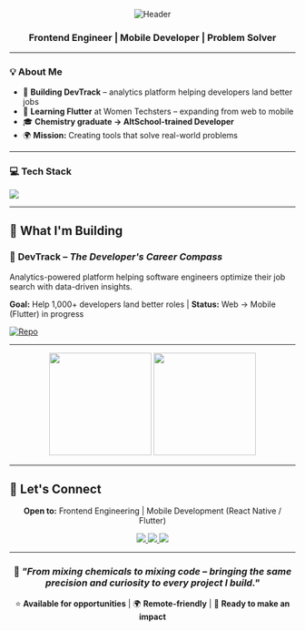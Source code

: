 <div align="center">

![Header](https://capsule-render.vercel.app/api?type=waving&color=gradient&height=200&section=header&text=Kofoworola%20Shonuyi&fontSize=60&fontAlignY=35&animation=twinkling&fontColor=ffffff)

### Frontend Engineer | Mobile Developer | Problem Solver

</div>


---

### 💡 About Me
- 🎯 **Building DevTrack** – analytics platform helping developers land better jobs  
- 📱 **Learning Flutter** at Women Techsters – expanding from web to mobile  
- 🎓 **Chemistry graduate → AltSchool-trained Developer**  
- 🌍 **Mission:** Creating tools that solve real-world problems  

---

### 💻 Tech Stack
<div align="left">
<img src="https://skillicons.dev/icons?i=js,ts,react,vue,nextjs,flutter,dart,html,css,tailwind,git,supabase&theme=dark" />
</div>

---

## 🚀 What I'm Building

### 🎯 **DevTrack** – *The Developer's Career Compass*  
Analytics-powered platform helping software engineers optimize their job search with data-driven insights.  

**Goal:** Help 1,000+ developers land better roles | **Status:** Web → Mobile (Flutter) in progress

[![Repo](https://img.shields.io/badge/GitHub-DevTrack-blue?style=for-the-badge&logo=github)](https://github.com/yourusername/devtrack)



---

<div align="center">
  <img height="180em" src="https://github-readme-stats.vercel.app/api?username=Rolalove&show_icons=true&theme=tokyonight&include_all_commits=true&count_private=true&hide_border=true"/>
  <img height="180em" src="https://github-readme-stats.vercel.app/api/top-langs/?username=Rolalove&layout=compact&theme=tokyonight&hide_border=true&langs_count=8"/>
  
</div>

---

## 🤝 Let's Connect

<div align="center">

**Open to:** Frontend Engineering | Mobile Development (React Native / Flutter)

<p align="center">
  <a href="http://linkedin.com/in/kofoworola-shonuyi-647835220">
    <img src="https://img.shields.io/badge/LinkedIn-Connect-0077B5?style=for-the-badge&logo=linkedin&logoColor=white" />
  </a>
  <a href="mailto:skofoworola3@gmail.com">
    <img src="https://img.shields.io/badge/Email-Let's%20Talk-D14836?style=for-the-badge&logo=gmail&logoColor=white" />
  </a>
  <a href="https://x.com/rola_dev">
    <img src="https://img.shields.io/badge/X-Follow-000000?style=for-the-badge&logo=x&logoColor=white" />
  </a>
</p>


---

### 💭 *"From mixing chemicals to mixing code – bringing the same precision and curiosity to every project I build."*  

⭐ **Available for opportunities** | 🌍 **Remote-friendly** | 🎯 **Ready to make an impact**

</div>
